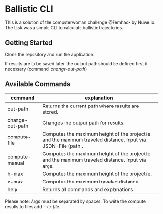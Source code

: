 # Ballistic CLI

This is a solution of the computerwoman challenge @Femhack by Nuwe.io.<br>
The task was a simple CLI to calculate ballistic trajectories.

## Getting Started

Clone the repository and run the application.<br>

If results are to be saved later, the output path should be defined first if necessary (command: _change-out-path_)<br>

## Available Commands

| command | explanation |
| ------------- | ------------- |
|out-path | Returns the current path where results are stored.|
|change-out-path | Changes the output path for results.|
|compute-file | Computes the maximum height of the projectile and the maximum traveled distance. Input via JSON-File (path).|
|compute-manual | Computes the maximum height of the projectile and the maximum traveled distance. Input via args.|
|h-max | Computes the maximum height of the projectile.|
|x-max | Computes the maximum traveled distance.|
|help | Returns all commands and explanations |

Please note: Args must be separated by spaces. To write the compute results to files add _--to-file_.
